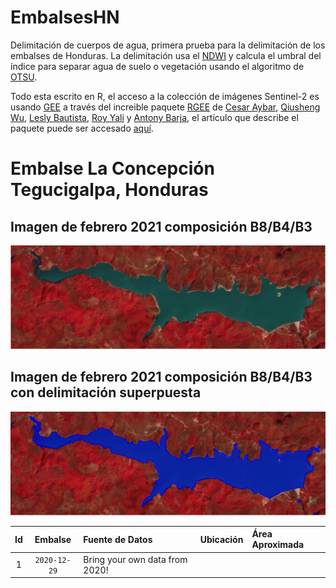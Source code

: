 # EmbalsesHN

Delimitación de cuerpos de agua, primera prueba para la delimitación de los embalses de Honduras. La delimitación usa el [NDWI](https://en.wikipedia.org/wiki/Normalized_difference_water_index) y calcula el umbral del índice para separar agua de suelo o vegetación usando el algoritmo de [OTSU](https://en.wikipedia.org/wiki/Otsu%27s_method).

Todo esta escrito en R, el acceso a la colección de imágenes Sentinel-2 es usando [GEE](https://www.sciencedirect.com/science/article/pii/S0034425717302900) a través del increible paquete [RGEE](https://csaybar.github.io/rgee-examples/) de [Cesar Aybar](https://csaybar.github.io/), [Qiusheng Wu](https://geography.utk.edu/about-us/faculty/dr-qiusheng-wu/), [Lesly Bautista](https://orcid.org/0000-0003-3523-8687), [Roy Yali](https://ryali93.github.io/en/) y [Antony Barja](https://github.com/ambarja), el artículo que describe el paquete puede ser accesado [aquí](https://joss.theoj.org/papers/10.21105/joss.02272). 

# Embalse La Concepción Tegucigalpa, Honduras

## Imagen de febrero 2021 composición B8/B4/B3

![](imagenes/uno.png?raw=true)

## Imagen de febrero 2021 composición B8/B4/B3 con delimitación superpuesta

![](imagenes/dos.png?raw=true)

| Id | Embalse | Fuente de Datos | Ubicación | Área Aproximada
| :---: | :---: | :--- | :--- | :---|
| 1 | `2020-12-29` | Bring your own data from 2020! | | |
